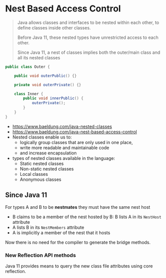 # Nest Based Access Control

> Java allows classes and interfaces to be nested within each other,
> to define classes inside other classes. 
> 
> Before Java 11, these nested types have unrestricted access to each other.
> 
> Since Java 11, a nest of classes implies both the outer/main class and all its nested classes

```java
public class Outer {

    public void outerPublic() {}

    private void outerPrivate() {}

    class Inner {
        public void innerPublic() {
            outerPrivate();
        }
    }
}
```

- https://www.baeldung.com/java-nested-classes
- https://www.baeldung.com/java-nest-based-access-control
- Nested classes enable us to:
  - logically group classes that are only used in one place, 
  - write more readable and maintainable code 
  - and increase encapsulation
- types of nested classes available in the language:
  - Static nested classes
  - Non-static nested classes
  - Local classes
  - Anonymous classes

## Since Java 11

For types A and B to be **nestmates** they must have the same nest host
- B claims to be a member of the nest hosted by B: B lists A in its `NestHost` attribute
- A lists B in its `NestMembers` attribute
- A is implicitly a member of the nest that it hosts

Now there is no need for the compiler to generate the bridge methods.


### New Reflection API methods

Java 11 provides means to query the new class file attributes using core reflection.


